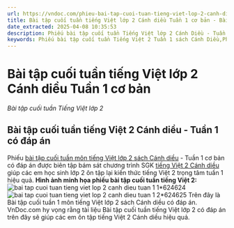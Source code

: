 ```yaml
---
url: https://vndoc.com/phieu-bai-tap-cuoi-tuan-tieng-viet-lop-2-canh-dieu-tuan-1-275799
title: Bài tập cuối tuần tiếng Việt lớp 2 Cánh diều Tuần 1 cơ bản - Bài tập cuối tuần Tiếng Việt lớp 2 - VnDoc.com
date_extracted: 2025-04-08 10:35:53
description: Phiếu bài tập cuối tuần Tiếng Việt lớp 2 Cánh Diều - Tuần 1 được biên soạn nhằm giúp các em đạt kết quả tốt trong quá trình làm bài tập Tiếng Việt lớp 2 sách Cánh Diều.
keywords: Phiếu bài tập cuối tuần Tiếng Việt 2 Tuần 1 sách Cánh Diều,Phiếu bài tập cuối tuần Tiếng Việt lớp 2 Tuần 1 sách Cánh Diều,bài tập cuối tuần Tiếng Việt 2 Tuần 1 sách Cánh Diều,bài tập cuối tuần Tiếng Việt lớp 2 Tuần 1 sách Cánh Diều,bài tập cuối tuần lớp 2,bài tập cuối tuần lớp 2 môn tiếng việt,phiếu bài tập tiếng việt lớp 2,phiếu bài tập cuối tuần lớp 2 môn tiếng việt,phiếu bài tập cuối tuần lớp 2,phiếu bài tập cuối tuần môn tiếng việt lớp 2
---
```


# Bài tập cuối tuần tiếng Việt lớp 2 Cánh diều Tuần 1 cơ bản
 _Bài tập cuối tuần Tiếng Việt lớp 2_
## Bài tập cuối tuần tiếng Việt 2 Cánh diều - Tuần 1 có đáp án
Phiếu [bài tập cuối tuần môn tiếng Việt lớp 2 sách Cánh diều](<https://vndoc.com/bai-tap-cuoi-tuan-lop-2-mon-tieng-viet-cd>) \- Tuần 1 cơ bản có đáp án được biên tập bám sát chương trình SGK [tiếng Việt 2 Cánh diều](<https://vndoc.com/tieng-viet-lop-2-sach-canh-dieu>) giúp các em học sinh lớp 2 ôn tập lại kiến thức tiếng Việt 2 trọng tâm tuần 1 hiệu quả.
**Hình ảnh minh họa phiếu bài tập cuối tuần tiếng Việt 2:**
![bai tap cuoi tuan tieng viet lop 2 canh dieu tuan 1 1*624624](https://i.vdoc.vn/data/image/2024/08/23/bai-tap-cuoi-tuan-tieng-viet-lop-2-canh-dieu-tuan-1-1.jpg)![bai tap cuoi tuan tieng viet lop 2 canh dieu tuan 1 2*624625](https://i.vdoc.vn/data/image/2024/08/23/bai-tap-cuoi-tuan-tieng-viet-lop-2-canh-dieu-tuan-1-2.jpg)
Trên đây là Bài tập cuối tuần 1 môn tiếng Việt lớp 2 sách Cánh diều có đáp án. VnDoc.com hy vọng rằng tài liệu Bài tập cuối tuần tiếng Việt lớp 2 có đáp án trên đây sẽ giúp các em ôn tập tiếng Việt 2 Cánh diều hiệu quả.
